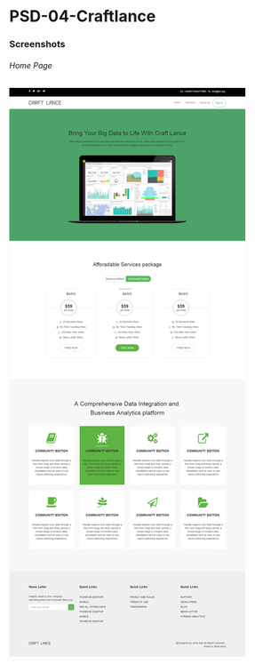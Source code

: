 # PSD-04-Craftlance


### Screenshots
###### Home Page
![Home Page](https://github.com/anitaaziz/psd-to-html-examples/blob/master/PSD-04-Craftlance/screenshot-main.png)
